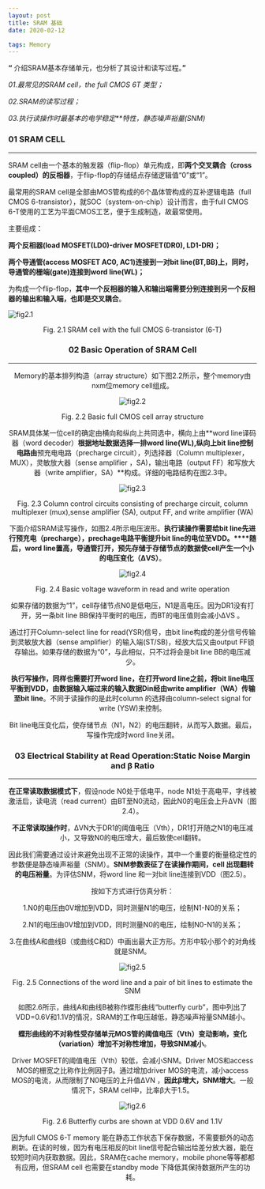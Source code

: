 ```yaml
---
layout: post
title: SRAM 基础
date: 2020-02-12

tags: Memory
---  
```




**“** 介绍SRAM基本存储单元，也分析了其设计和读写过程。**”**

*01.最常见的SRAM cell，the full CMOS 6T 类型；*

*02.SRAM的读写过程；*

*03.执行读操作时最基本的电学稳定**特性，静态噪声裕量(SNM)*

### 01 SRAM CELL

------



SRAM cell由一个基本的触发器（flip-flop）单元构成，即**两个交叉耦合（cross coupled）的反相器**，于flip-flop的存储结点存储逻辑值“0”或“1”。



最常用的SRAM cell是全部由MOS管构成的6个晶体管构成的互补逻辑电路（full CMOS 6-transistor），就SOC（system-on-chip）设计而言，由于full CMOS 6-T使用的工艺为平面CMOS工艺，便于生成制造，故最常使用。



主要组成：

**两个反相器(load MOSFET(LD0)-driver MOSFET(DR0), LD1-DR)；**

**两个导通管(access MOSFET AC0, AC1)连接到一对bit line(BT,BB)上，同时，导通管的栅端(gate)连接到word line(WL)；**

为构成一个flip-flop，**其中一个反相器的输入和输出端需要分别连接到另一个反相器的输出和输入端，也即是交叉耦合**。

![fig2.1](https://sliu0827.github.io/images/blog/doc/Memory/fig2.1.png)

<center>Fig. 2.1 SRAM cell with the full CMOS 6-transistor (6-T)<center>



### 02 Basic Operation of SRAM Cell

------


Memory的基本排列构造（array structure）如下图2.2所示，整个memory由nxm位memory cell组成。



![fig2.2](https://sliu0827.github.io/images/blog/doc/Memory/fig2.2.png)

<center>Fig. 2.2 Basic full CMOS cell array structure<center>



SRAM具体某一位cell的确定由横向和纵向上共同选中，横向上由**word line译码器（word decoder）**根据地址数据选择一排word line(WL),纵向上bit line控制电路由**预充电电路（precharge circuit），列选择器（Column multiplexer，MUX），灵敏放大器（sense amplifier ，SA)，输出电路（output FF）和写放大器（write amplifier，SA）**构成。详细的电路结构在图2.3中。



![fig2.3](https://sliu0827.github.io/images/blog/doc/Memory/fig2.3.png)

<center>Fig. 2.3 Column control circuits consisting of precharge circuit, column multiplexer (mux),sense amplifier (SA), output FF, and write amplifier (WA)<center>



下面介绍SRAM读写操作，如图2.4所示电压波形。**执行读操作需要给bit line先进行预充电（precharge），prechage电路平衡提升bit line的电位至VDD。****随后，word line置高，导通管打开，预先存储于存储节点的数据使cell产生一个小的电压变化（ΔVS）**。



![fig2.4](https://sliu0827.github.io/images/blog/doc/Memory/fig2.4.png)

<center>Fig. 2.4 Basic voltage waveform in read and write operation<center>



如果存储的数据为“1”，cell存储节点N0是低电压，N1是高电压。因为DR1没有打开，另一条bit line BB保持平衡时的电压，而BT的电压值则会减小ΔVS 。



通过打开Column-select line for read(YSR)信号，由bit line构成的差分信号传输到灵敏放大器（sense amplifier）的输入端(ST/SB)，经放大后又由output FF锁存输出。如果存储的数据为“0”，与此相似，只不过将会是bit line BB的电压减少。



**执行写操作，同样也需要打开word line，在打开word line之前，将bit line电压平衡到VDD，由数据输入端过来的输入数据Din经由write amplifier（WA）传输至bit line**。不同于读操作的是此时column 的选择由column-select signal for write (YSW)来控制。



Bit line电压变化后，使存储节点（N1，N2）的电压翻转，从而写入数据。最后，写操作完成时word line关闭。




### 03 Electrical Stability at Read Operation:Static Noise Margin and β Ratio

------





**在正常读取数据模式下**，假设node N0处于低电平，node N1处于高电平，字线被激活后，读电流（read current）由BT至N0流动，因此N0的电压会上升ΔVN（图2.4）。



**不正常读取操作时**，ΔVN大于DR1的阈值电压（Vth），DR1打开随之N1的电压减小，又导致N0的电压增大，最后致使cell翻转。



因此我们需要通过设计来避免出现不正常的读操作，其中一个重要的衡量稳定性的参数便是静态噪声裕量（SNM）。**SNM参数表征了在读操作期间，cell 出现翻转的电压裕量**。为评估SNM，将word line 和一对bit line连接到VDD（图2.5）。



按如下方式进行仿真分析：

1.N0的电压由0V增加到VDD，同时测量N1的电压，绘制N1-N0的关系；

2.N1的电压由0V增加到VDD，同时测量N0的电压，绘制N0-N1的关系；

3.在曲线A和曲线B（或曲线C和D）中画出最大正方形。方形中较小那个的对角线就是SNM。



![fig2.5](https://sliu0827.github.io/images/blog/doc/Memory/fig2.5.png)

<center>Fig. 2.5 Connections of the word line and a pair of bit lines to estimate the SNM<center>





如图2.6所示，曲线A和曲线B被称作蝶形曲线“butterfly curb”，图中列出了VDD=0.6V和1.1V的情况，SRAM的工作电压越低，静态噪声裕量SNM越小。



**蝶形曲线的不对称性受存储单元MOS管的阈值电压（Vth）变动影响，变化（variation）增加不对称性增加，导致SNM减小**。



Driver MOSFET的阈值电压（Vth）较低，会减小SNM。Driver MOS和access MOS的栅宽之比称作比例因子β。通过增加driver MOS的电流，减小access MOS的电流，从而限制了N0电压的上升值ΔVN ，**因此β增大，SNM增大**。一般情况下，SRAM cell中，比率β大于1.5。



![fig2.6](https://sliu0827.github.io/images/blog/doc/Memory/fig2.6.png)

<center>Fig. 2.6 Butterfly curbs are shown at VDD 0.6V and 1.1V<center>

因为full CMOS 6-T memory 能在静态工作状态下保存数据，不需要额外的动态刷新。在读的时候，因为有电压相反的bit line信号配合输出给差分放大器，能在较短时间内获取数据。因此，SRAM在cache memory，mobile phone等等都都有应用，但SRAM cell 也需要在standby mode 下降低其保持数据所产生的功耗。

[^Ref]: *Low power and reliable SRAM memory cell and array design[M]. Springer Science & Business Media, 2011.*
